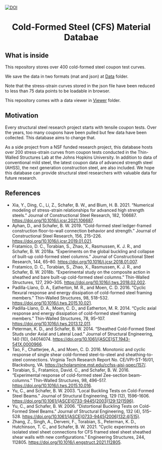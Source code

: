[![DOI](https://zenodo.org/badge/385972865.svg)](https://doi.org/10.5281/zenodo.14182094)

<h1 align="center">
  Cold-Formed Steel (CFS) Material Databae
</h1>

## What is inside

<p>This repository stores over 400 cold-formed steel coupon test curves. 

We save the data in two formats (mat and json) at [Data](./Data) folder.

Note that the stress-strain curves stored in the json file have been reduced to less than 75 data points to be loadable in browser.

This repository comes with a data viewer in [Viewer](./Viewer) folder.
## Motivation

Every structural steel research project starts with tensile coupon tests. 
Over the years, too many coupons have been pulled but few data have been collected. 
This database aims to change that.

As a side project from a NSF funded research project, this database hosts over 200 stress-strain curves from coupon tests conducted in the Thin-Walled Structures Lab at the Johns Hopkins University. 
In addition to data of conventional mild steel, the latest coupon data of advanced strength steel (AHSS), the next generation construction steel, are also included. We hope this database can provide structural steel researchers with valuable data for future research.

## References
* Xia, Y., Ding, C., Li, Z., Schafer, B. W., and Blum, H. B. 2021. “Numerical modeling of stress-strain relationships for advanced high strength steels.” Journal of Constructional Steel Research, 182, 106687. https://doi.org/10.1016/j.jcsr.2021.106687.
* Ayhan, D., and Schafer, B. W. 2019. “Cold-formed steel ledger-framed construction floor-to-wall connection behavior and strength.” Journal of Constructional Steel Research, 156, 215–226. https://doi.org/10.1016/j.jcsr.2019.01.021.
* Fratamico, D. C., Torabian, S., Zhao, X., Rasmussen, K. J. R., and Schafer, B. W. 2018a. “Experiments on the global buckling and collapse of built-up cold-formed steel columns.” Journal of Constructional Steel Research, 144, 65–80. https://doi.org/10.1016/j.jcsr.2018.01.007.
* Fratamico, D. C., Torabian, S., Zhao, X., Rasmussen, K. J. R., and Schafer, B. W. 2018b. “Experimental study on the composite action in sheathed and bare built-up cold-formed steel columns.” Thin-Walled Structures, 127, 290–305. https://doi.org/10.1016/j.tws.2018.02.002.
* Padilla-Llano, D. A., Eatherton, M. R., and Moen, C. D. 2016. “Cyclic flexural response and energy dissipation of cold-formed steel framing members.” Thin-Walled Structures, 98, 518–532. https://doi.org/10.1016/j.tws.2015.10.021.
* Padilla-Llano, D. A., Moen, C. D., and Eatherton, M. R. 2014. “Cyclic axial response and energy dissipation of cold-formed steel framing members.” Thin-Walled Structures, 78, 95–107. https://doi.org/10.1016/j.tws.2013.12.011.
* Peterman, K. D., and Schafer, B. W. 2014. “Sheathed Cold-Formed Steel Studs under Axial and Lateral Load.” Journal of Structural Engineering, 140 (10), 04014074. https://doi.org/10.1061/(ASCE)ST.1943-541X.0000966.
* Tao, F., Chatterjee, A., and Moen, C. D. 2016. Monotonic and cyclic response of single shear cold-formed steel-to-steel and sheathing-to-steel connections. Virginia Tech Research Report No. CE/VPI-ST-16/01, Blacksburg, VA. https://scholarsmine.mst.edu/ccfss-aisi-spec/157/.
* Torabian, S., Fratamico, David. C., and Schafer, B. W. 2016. “Experimental response of cold-formed steel Zee-section beam-columns.” Thin-Walled Structures, 98, 496–517. https://doi.org/10.1016/j.tws.2015.10.016.
* Yu, C., and Schafer, B. W. 2003. “Local Buckling Tests on Cold-Formed Steel Beams.” Journal of Structural Engineering, 129 (12), 1596–1606. https://doi.org/10.1061/(ASCE)0733-9445(2003)129:12(1596).
* Yu, C., and Schafer, B. W. 2006. “Distortional Buckling Tests on Cold-Formed Steel Beams.” Journal of Structural Engineering, 132 (4), 515–528. https://doi.org/10.1061/(ASCE)0733-9445(2006)132:4(515).
* Zhang, Z., Singh, A., Derveni, F., Torabian, S., Peterman, K. D., Hutchinson, T. C., and Schafer, B. W. 2021. “Cyclic experiments on isolated steel sheet connections for CFS framed steel sheet sheathed shear walls with new configurations.” Engineering Structures, 244, 112805. https://doi.org/10.1016/j.engstruct.2021.112805.


